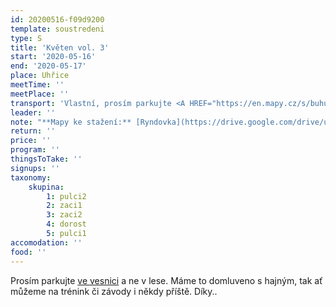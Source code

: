 ```yaml
---
id: 20200516-f09d9200
template: soustredeni
type: S
title: 'Květen vol. 3'
start: '2020-05-16'
end: '2020-05-17'
place: Uhřice
meetTime: ''
meetPlace: ''
transport: 'Vlastní, prosím parkujte <A HREF="https://en.mapy.cz/s/buhugujenu">ve vesnici</A> a ne v lese. Máme to domluveno s hajným, tak ať můžeme na trénink či závody i někdy příště. Díky.'
leader: ''
note: "**Mapy ke stažení:** [Ryndovka](https://drive.google.com/drive/u/0/folders/1dKt0OwXtN0qlCo7bnpfoEU66zaOo1Uie)\r\n\r\n[Startovky (časy příjezdů)](https://docs.google.com/spreadsheets/d/129vnWGCFbNrxSb3Xeomreni0TyW9cr7bTZ7zAy_gQ7w/edit?usp=sharing)\r\n\r\nKategorie:\r\nDH10 - linie s pamatováním kontrol - k dispozici bude mapa DH10 jen s linií, po proběhnutí si zakresli umístění kontrol, které jsi na trati potkal(a) a doma si to zkontroluj vůči mapě s kontrolami. Pokud ti trať přijde dlouhá a náročná či chceš být jistější, tak si můžeš vytisknout rovnou mapu se zakreslenými kontrolami.\r\nDH12 - COB - nezapomeň na buzolu! Pokud chceš, můžeš si vytisknout i popisky a vložit si je do popisníku\r\nDH14, D, H - COB na krátké i dlouhé postupy - pokud chceš, můžeš si vytisknout i popisky a vložit si je do popisníku"
return: ''
price: ''
program: ''
thingsToTake: ''
signups: ''
taxonomy:
    skupina:
        1: pulci2
        2: zaci1
        3: zaci2
        4: dorost
        5: pulci1
accomodation: ''
food: ''
---
```

Prosím parkujte [ve vesnici](https://en.mapy.cz/s/buhugujenu) a ne v lese. Máme to domluveno s hajným, tak ať můžeme na trénink či závody i někdy příště. Díky..
